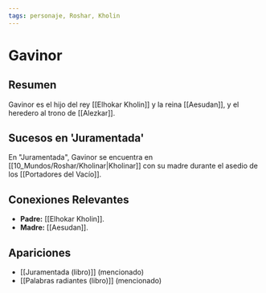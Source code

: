 ```yaml
---
tags: personaje, Roshar, Kholin
---
```


# Gavinor

## Resumen
Gavinor es el hijo del rey [[Elhokar Kholin]] y la reina [[Aesudan]], y el heredero al trono de [[Alezkar]].

## Sucesos en 'Juramentada'
En "Juramentada", Gavinor se encuentra en [[10_Mundos/Roshar/Kholinar|Kholinar]] con su madre durante el asedio de los [[Portadores del Vacío]].

## Conexiones Relevantes
* **Padre:** [[Elhokar Kholin]].
* **Madre:** [[Aesudan]].

## Apariciones
* [[Juramentada (libro)]] (mencionado)
* [[Palabras radiantes (libro)]] (mencionado)
